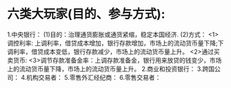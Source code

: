 # 六类大玩家(目的、参与方式): 
  1.中央银行：
    (1)目的：治理通货膨胀或通货紧缩，稳定本国经济.
    (2)方式：
       <1>调控利率: 上调利率，借贷成本增加，银行存款增加，市场上的流动货币量下降;下调利率，借贷成本变低，银行存款减少，市场上的流动货币量上升。
       <2>通过买卖货币: 
       <3>调节存款准备金率：上调存款准备金，银行用来放贷的钱变少，市场上的流动货币量下降，市场上的流动货币量上升。
  2.商业和投资银行：
  3.跨国公司：
  4.机构交易者：
  5.零售外汇经纪商：
  6.零售交易者：